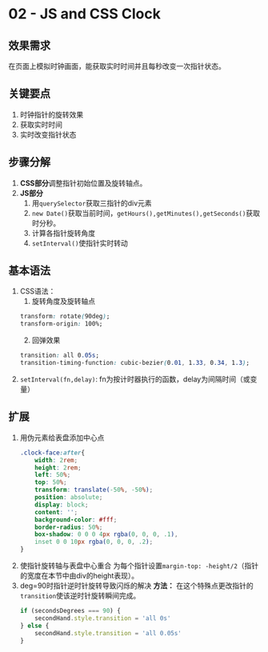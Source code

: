 # 02 - JS and CSS Clock
## 效果需求
在页面上模拟时钟画面，能获取实时时间并且每秒改变一次指针状态。
## 关键要点
1. 时钟指针的旋转效果
2. 获取实时时间
3. 实时改变指针状态
## 步骤分解
1. **CSS部分**调整指针初始位置及旋转轴点。
2. **JS部分**
    1. 用`querySelector`获取三指针的div元素
    2. `new Date()`获取当前时间，`getHours(),getMinutes(),getSeconds()`获取时分秒。
    3. 计算各指针旋转角度
    4. `setInterval()`使指针实时转动
## 基本语法
1. CSS语法：
    1. 旋转角度及旋转轴点
    ```css
    transform: rotate(90deg);
    transform-origin: 100%;
    ```
    2. 回弹效果
    ```css
    transition: all 0.05s;
    transition-timing-function: cubic-bezier(0.01, 1.33, 0.34, 1.3);
    ```
2. `setInterval(fn,delay)`: fn为按计时器执行的函数，delay为间隔时间（或变量）
## 扩展
1. 用伪元素给表盘添加中心点
    ```css
    .clock-face:after{
        width: 2rem;
        height: 2rem;
        left: 50%;
        top: 50%;
        transform: translate(-50%, -50%);
        position: absolute;
        display: block;
        content: '';
        background-color: #fff;
        border-radius: 50%;
        box-shadow: 0 0 0 4px rgba(0, 0, 0, .1),
        inset 0 0 10px rgba(0, 0, 0, .2);
    }
    ```
2. 使指针旋转轴与表盘中心重合
    为每个指针设置`margin-top: -height/2`（指针的宽度在本节中由div的height表现）。
3. deg=90时指针逆时针旋转导致闪烁的解决
    **方法：** 在这个特殊点更改指针的`transition`使该逆时针旋转瞬间完成。
    ```javascript
    if (secondsDegrees === 90) {
        secondHand.style.transition = 'all 0s'
    } else { 
        secondHand.style.transition = 'all 0.05s' 
    }
    ```